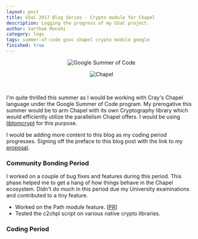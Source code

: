 ```yaml
---
layout: post
title: GSoC 2017 Blog Series - Crypto module for Chapel
description: Logging the progress of my GSoC project.
author: Sarthak Munshi
category: logs
tags: summer-of-code gsoc chapel crypto module google
finished: true
---
```


<p align="center">
  <img alt="Google Summer of Code" src="https://musescore.org/sites/musescore.org/files/Capture%20d%27e%CC%81cran%202016-03-01%2009.48.11.png"/>
</p>

<p align="center">
  <img alt="Chapel" src="https://upload.wikimedia.org/wikipedia/en/c/c0/Cray_Chapel_Logo.png"/>
</p>
<br />

I'm quite thrilled this summer as I would be working with Cray's Chapel language under the Google Summer of Code program. My prerogative this summer would be to arm Chapel with its own Cryptography library which would efficiently utilize the parallelism Chapel offers. I would be using <u><a href="http://www.libtom.net/LibTomCrypt/">libtomcrypt</a></u> for this purpose.

I would be adding more content to this blog as my coding period progresses. Signing off the preface to this blog post with the link to my <u><a href="https://storage.googleapis.com/summerofcode-prod.appspot.com/gsoc/core_project/doc/4894007705468928_1491160173_GSoC17-Chapel-SarthakMunshi-ProjectProposal.pdf?Expires=1494501331&GoogleAccessId=summerofcode-prod%40appspot.gserviceaccount.com&Signature=WRkAxB9bc9O5R5%2ByjFUfoVzYi7bFuTOMXoJWfMBplT%2Fll1QSlmQmS8taR96sNq6QbP5Ksya5ZeuG5DwYbPad06%2BbKsQjfWf1%2Fl3o67KZxLxYBOtlaptL4Ah5ePzT6zP3S1Xkos2UuHHQym5eQUPTk5yEuxbhvaLtqDY4Ekjxwuq0XwTgn1abuPmJS3SLxNLZM%2FAtqbHdFu1S%2F8%2FvsT0RQLkL3vQJXMcJkUWEPpsAAxhqNtpQCgker7MhPdTfAJ0AWz2s5HsrspIlR%2BITeemSGW4C2R6Iy3CuysaPphqzuSzx5CaGZ0qZMXFOjobWqZFa9AipVfnuIy0uan6NUJj7lg%3D%3D">proposal</a></u>.

### Community Bonding Period

I worked on a couple of bug fixes and features during this period. This phase helped me to get a hang of how things behave in the Chapel ecosystem. Didn't do much in this period due my University examinations and contributed to a tiny feature.

* Worked on the Path module feature. [<a href="https://github.com/chapel-lang/chapel/pull/6200/files">PR</a>]
* Tested the c2chpl script on various native crypto libraries.

### Coding Period

